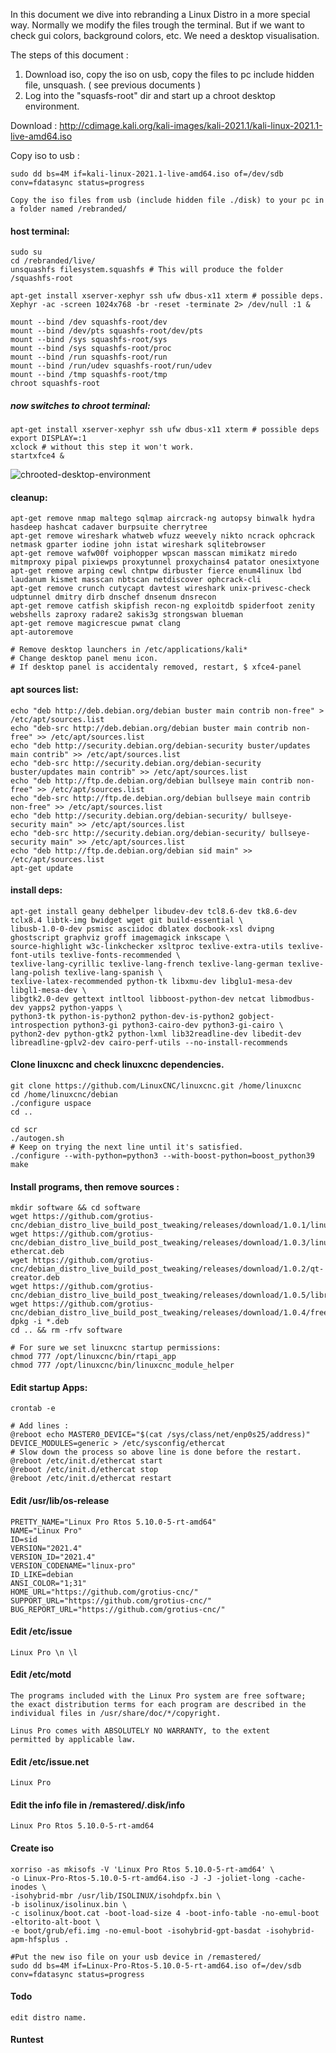 In this document we dive into rebranding a Linux Distro in a more special way.
Normally we modify the files trough the terminal. 
But if we want to check gui colors, background colors, etc. We need a desktop visualisation.
                
The steps of this document :

1. Download iso, copy the iso on usb, copy the files to pc include hidden file, unsquash. ( see previous documents )
2. Log into the "squasfs-root" dir and start up a chroot desktop environment.

Download : http://cdimage.kali.org/kali-images/kali-2021.1/kali-linux-2021.1-live-amd64.iso

Copy iso to usb :

    sudo dd bs=4M if=kali-linux-2021.1-live-amd64.iso of=/dev/sdb conv=fdatasync status=progress

    Copy the iso files from usb (include hidden file ./disk) to your pc in a folder named /rebranded/

#### host terminal:

    sudo su
    cd /rebranded/live/
    unsquashfs filesystem.squashfs # This will produce the folder /squashfs-root

    apt-get install xserver-xephyr ssh ufw dbus-x11 xterm # possible deps.
    Xephyr -ac -screen 1024x768 -br -reset -terminate 2> /dev/null :1 & 

    mount --bind /dev squashfs-root/dev
    mount --bind /dev/pts squashfs-root/dev/pts
    mount --bind /sys squashfs-root/sys
    mount --bind /sys squashfs-root/proc
    mount --bind /run squashfs-root/run
    mount --bind /run/udev squashfs-root/run/udev
    mount --bind /tmp squashfs-root/tmp
    chroot squashfs-root

##### now switches to chroot terminal:
    
    apt-get install xserver-xephyr ssh ufw dbus-x11 xterm # possible deps
    export DISPLAY=:1
    xclock # without this step it won't work.
    startxfce4 &

![chrooted-desktop-environment](https://user-images.githubusercontent.com/44880102/113175620-9feed800-9219-11eb-95be-f5d019f09afe.png)

#### cleanup:
    apt-get remove nmap maltego sqlmap aircrack-ng autopsy binwalk hydra hasdeep hashcat cadaver burpsuite cherrytree
    apt-get remove wireshark whatweb wfuzz weevely nikto ncrack ophcrack netmask gparter iodine john istat wireshark sqlitebrowser
    apt-get remove wafw00f voiphopper wpscan masscan mimikatz miredo mitmproxy pipal pixiewps proxytunnel proxychains4 patator onesixtyone
    apt-get remove arping cewl chntpw dirbuster fierce enum4linux lbd laudanum kismet masscan nbtscan netdiscover ophcrack-cli 
    apt-get remove crunch cutycapt davtest wireshark unix-privesc-check udptunnel dmitry dirb dnschef dnsenum dnsrecon
    apt-get remove catfish skipfish recon-ng exploitdb spiderfoot zenity webshells zaproxy radare2 sakis3g strongswan blueman
    apt-get remove magicrescue pwnat clang 
    apt-autoremove
    
    # Remove desktop launchers in /etc/applications/kali*
    # Change desktop panel menu icon.
    # If desktop panel is accidentaly removed, restart, $ xfce4-panel 
    
#### apt sources list:
    echo "deb http://deb.debian.org/debian buster main contrib non-free" > /etc/apt/sources.list
    echo "deb-src http://deb.debian.org/debian buster main contrib non-free" >> /etc/apt/sources.list
    echo "deb http://security.debian.org/debian-security buster/updates main contrib" >> /etc/apt/sources.list
    echo "deb-src http://security.debian.org/debian-security buster/updates main contrib" >> /etc/apt/sources.list
    echo "deb http://ftp.de.debian.org/debian bullseye main contrib non-free" >> /etc/apt/sources.list
    echo "deb-src http://ftp.de.debian.org/debian bullseye main contrib non-free" >> /etc/apt/sources.list
    echo "deb http://security.debian.org/debian-security/ bullseye-security main" >> /etc/apt/sources.list
    echo "deb-src http://security.debian.org/debian-security/ bullseye-security main" >> /etc/apt/sources.list 
    echo "deb http://ftp.de.debian.org/debian sid main" >> /etc/apt/sources.list 
    apt-get update
    
#### install deps:
    apt-get install geany debhelper libudev-dev tcl8.6-dev tk8.6-dev tclx8.4 libtk-img bwidget wget git build-essential \
    libusb-1.0-0-dev psmisc asciidoc dblatex docbook-xsl dvipng ghostscript graphviz groff imagemagick inkscape \
    source-highlight w3c-linkchecker xsltproc texlive-extra-utils texlive-font-utils texlive-fonts-recommended \
    texlive-lang-cyrillic texlive-lang-french texlive-lang-german texlive-lang-polish texlive-lang-spanish \
    texlive-latex-recommended python-tk libxmu-dev libglu1-mesa-dev libgl1-mesa-dev \
    libgtk2.0-dev gettext intltool libboost-python-dev netcat libmodbus-dev yapps2 python-yapps \
    python3-tk python-is-python2 python-dev-is-python2 gobject-introspection python3-gi python3-cairo-dev python3-gi-cairo \
    python2-dev python-gtk2 python-lxml lib32readline-dev libedit-dev libreadline-gplv2-dev cairo-perf-utils --no-install-recommends

#### Clone linuxcnc and check linuxcnc dependencies.
    git clone https://github.com/LinuxCNC/linuxcnc.git /home/linuxcnc
    cd /home/linuxcnc/debian
    ./configure uspace
    cd ..

    cd scr
    ./autogen.sh
    # Keep on trying the next line until it's satisfied.
    ./configure --with-python=python3 --with-boost-python=boost_python39 
    make

#### Install programs, then remove sources :
    mkdir software && cd software
    wget https://github.com/grotius-cnc/debian_distro_live_build_post_tweaking/releases/download/1.0.1/linuxcnc.deb
    wget https://github.com/grotius-cnc/debian_distro_live_build_post_tweaking/releases/download/1.0.3/linuxcnc-ethercat.deb
    wget https://github.com/grotius-cnc/debian_distro_live_build_post_tweaking/releases/download/1.0.2/qt-creator.deb
    wget https://github.com/grotius-cnc/debian_distro_live_build_post_tweaking/releases/download/1.0.5/librecad.deb
    wget https://github.com/grotius-cnc/debian_distro_live_build_post_tweaking/releases/download/1.0.4/freecad.deb
    dpkg -i *.deb
    cd .. && rm -rfv software

    # For sure we set linuxcnc startup permissions:
    chmod 777 /opt/linuxcnc/bin/rtapi_app
    chmod 777 /opt/linuxcnc/bin/linuxcnc_module_helper

#### Edit startup Apps:
    crontab -e
    
    # Add lines :
    @reboot echo MASTER0_DEVICE="$(cat /sys/class/net/enp0s25/address)" DEVICE_MODULES=generic > /etc/sysconfig/ethercat 
    # Slow down the process so above line is done before the restart. 
    @reboot /etc/init.d/ethercat start
    @reboot /etc/init.d/ethercat stop
    @reboot /etc/init.d/ethercat restart
    
#### Edit /usr/lib/os-release 
    PRETTY_NAME="Linux Pro Rtos 5.10.0-5-rt-amd64"
    NAME="Linux Pro"
    ID=sid
    VERSION="2021.4"
    VERSION_ID="2021.4"
    VERSION_CODENAME="linux-pro"
    ID_LIKE=debian
    ANSI_COLOR="1;31"
    HOME_URL="https://github.com/grotius-cnc/"
    SUPPORT_URL="https://github.com/grotius-cnc/"
    BUG_REPORT_URL="https://github.com/grotius-cnc/"
    
#### Edit /etc/issue
    Linux Pro \n \l
    
#### Edit /etc/motd
    The programs included with the Linux Pro system are free software;
    the exact distribution terms for each program are described in the
    individual files in /usr/share/doc/*/copyright.

    Linus Pro comes with ABSOLUTELY NO WARRANTY, to the extent
    permitted by applicable law.
    
#### Edit /etc/issue.net
    Linux Pro



#### Edit the info file in /remastered/.disk/info
    Linux Pro Rtos 5.10.0-5-rt-amd64

#### Create iso 
    xorriso -as mkisofs -V 'Linux Pro Rtos 5.10.0-5-rt-amd64' \
    -o Linux-Pro-Rtos-5.10.0-5-rt-amd64.iso -J -J -joliet-long -cache-inodes \
    -isohybrid-mbr /usr/lib/ISOLINUX/isohdpfx.bin \
    -b isolinux/isolinux.bin \
    -c isolinux/boot.cat -boot-load-size 4 -boot-info-table -no-emul-boot -eltorito-alt-boot \
    -e boot/grub/efi.img -no-emul-boot -isohybrid-gpt-basdat -isohybrid-apm-hfsplus .

    #Put the new iso file on your usb device in /remastered/
    sudo dd bs=4M if=Linux-Pro-Rtos-5.10.0-5-rt-amd64.iso of=/dev/sdb conv=fdatasync status=progress

#### Todo
    edit distro name.

#### Runtest





